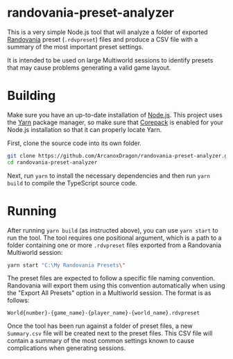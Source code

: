 # randovania-preset-analyzer

This is a very simple Node.js tool that will analyze a folder of exported [Randovania](https://github.com/randovania/randovania) preset (`.rdvpreset`) files and produce a CSV file with a summary of the most important preset settings.

It is intended to be used on large Multiworld sessions to identify presets that may cause problems generating a valid game layout.

# Building

Make sure you have an up-to-date installation of [Node.js](https://nodejs.org/en). This project uses the [Yarn](https://yarnpkg.com) package manager, so make sure that [Corepack](https://yarnpkg.com/corepack) is enabled for your Node.js installation so that it can properly locate Yarn.

First, clone the source code into its own folder.

```sh
git clone https://github.com/ArcanoxDragon/randovania-preset-analyzer.git randovania-preset-analyzer
cd randovania-preset-analyzer
```

Next, run `yarn` to install the necessary dependencies and then run `yarn build` to compile the TypeScript source code.

# Running

After running `yarn build` (as instructed above), you can use `yarn start` to run the tool. The tool requires one positional argument, which is a path to a folder containing one or more `.rdvpreset` files exported from a Randovania Multiworld session:

```sh
yarn start "C:\My Randovania Presets\"
```

The preset files are expected to follow a specific file naming convention. Randovania will export them using this convention automatically when using the "Export All Presets" option in a Multiworld session. The format is as follows:

```
World{number}-{game_name}-{player_name}-{world_name}.rdvpreset
```

Once the tool has been run against a folder of preset files, a new `Summary.csv` file will be created next to the preset files. This CSV file will contain a summary of the most common settings known to cause complications when generating sessions.
